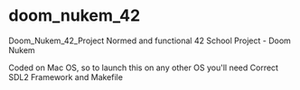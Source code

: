 # doom_nukem_42

Doom_Nukem_42_Project
Normed and functional 42 School Project - Doom Nukem

Coded on Mac OS, so to launch this on any other OS you'll need Correct SDL2 Framework and Makefile

